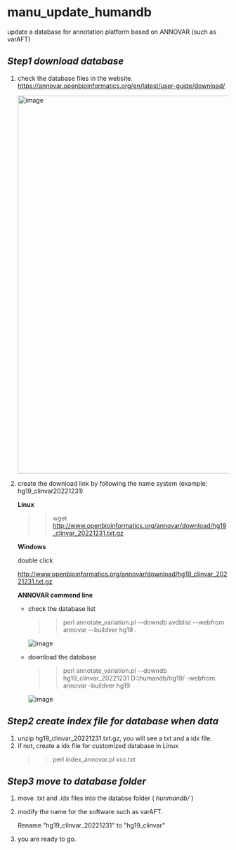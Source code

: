 # manu_update_humandb
update a database for annotation platform based on ANNOVAR (such as varAFT) 

## *Step1 download database*

1. check the database files in the website.
   https://annovar.openbioinformatics.org/en/latest/user-guide/download/
   
   <img width="860" alt="image" src="https://user-images.githubusercontent.com/22020125/223757336-2cef54a4-784b-4e06-95a2-85e7cc22d028.png">

2. create the download link by following the name system (example: hg19_clinvar20221231)
   
   **Linux**
   >> wget http://www.openbioinformatics.org/annovar/download/hg19_clinvar_20221231.txt.gz
   
   **Windows**
   
   double click 
   
   http://www.openbioinformatics.org/annovar/download/hg19_clinvar_20221231.txt.gz
   
   **ANNOVAR commend line**
   -  check the database list
   
      >> perl annotate_variation.pl --downdb avdblist --webfrom annovar --buildver hg19 .
      
      ![image](https://user-images.githubusercontent.com/22020125/223760457-5cfb099f-3692-47bc-8165-d7b0d33892a8.png)
   -  download the database
      
      >> perl annotate_variation.pl --downdb hg19_clinvar_20221231 D:\humandb/hg19/ -webfrom annovar -buildver hg19
      
      ![image](https://user-images.githubusercontent.com/22020125/223760708-4eae0645-8a26-434f-b6e1-70ee09a8a952.png)

## *Step2 create index file for database when data*
1. unzip hg19_clinvar_20221231.txt.gz, you will see a txt and a idx file.
2. if not, create a idx file for customized database in Linux
   >> perl index_annovar.pl xxx.txt

## *Step3 move to database folder*
1. move .txt and .idx files into the databse folder ( *hunmandb/* )
2. modify the name for the software such as varAFT.
   
   Rename "hg19_clinvar_20221231" to "hg19_clinvar"
3. you are ready to go.

